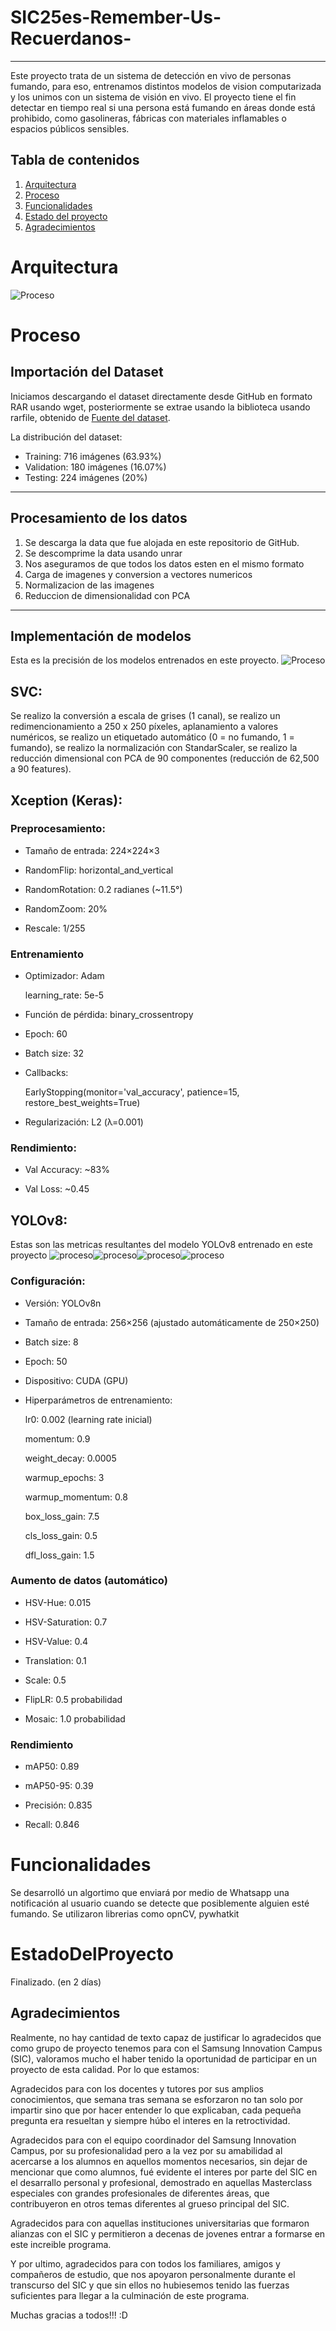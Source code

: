 # SIC25es-Remember-Us-Recuerdanos-
---
Este proyecto trata de un sistema de detección en vivo de personas fumando, para eso, entrenamos distintos modelos de vision computarizada y los unimos con un sistema de visión en vivo.
 El proyecto tiene el fin detectar en tiempo real si una persona está fumando en áreas donde está prohibido, como gasolineras, fábricas con materiales inflamables o espacios públicos sensibles.

## Tabla de contenidos

1. [Arquitectura](#Arquitectura)
2. [Proceso](#Proceso)
3. [Funcionalidades](#Funcionalidades)
4. [Estado del proyecto](#EstadoDelProyecto)
5. [Agradecimientos](#Agradecimientos)


# Arquitectura

![Proceso](recursos/diagrama.png)

# Proceso

## Importación del Dataset

Iniciamos descargando el dataset directamente desde GitHub en formato RAR usando wget, posteriormente se extrae usando la biblioteca usando rarfile, obtenido de [Fuente del dataset](https://www.kaggle.com/datasets/sujaykapadnis/smoking).

La distribución del dataset:

- Training: 716 imágenes (63.93%)
- Validation: 180 imágenes (16.07%)
- Testing: 224 imágenes (20%)
---

## Procesamiento de los datos

1. Se descarga la data que fue alojada en este repositorio de GitHub.
2.  Se descomprime la data usando unrar
3.  Nos aseguramos de que todos los datos esten en el mismo formato
4.  Carga de imagenes y conversion a vectores numericos
5.  Normalizacion de las imagenes
6.  Reduccion de dimensionalidad con PCA 
---
## Implementación de modelos

Esta es la precisión de los modelos entrenados en este proyecto.
![Proceso](recursos/precision.png)

## SVC:
Se realizo la conversión a escala de grises (1 canal), se realizo un redimencionamiento a 250 x 250 píxeles, aplanamiento a valores numéricos, se realizo un etiquetado automático (0 = no fumando, 1 = fumando), se realizo la normalización con StandarScaler, se realizo la reducción dimensional con PCA de 90 componentes (reducción de 62,500 a 90 features).

## Xception (Keras):

### Preprocesamiento:

- Tamaño de entrada: 224×224×3

- RandomFlip: horizontal_and_vertical

- RandomRotation: 0.2 radianes (~11.5°)

- RandomZoom: 20%

- Rescale: 1/255

### Entrenamiento

- Optimizador: Adam

    learning_rate: 5e-5

- Función de pérdida: binary_crossentropy

- Epoch: 60

- Batch size: 32

- Callbacks:

    EarlyStopping(monitor='val_accuracy', patience=15, restore_best_weights=True)

- Regularización: L2 (λ=0.001)

### Rendimiento:

- Val Accuracy: ~83%

- Val Loss: ~0.45

## YOLOv8:
Estas son las metricas resultantes del modelo YOLOv8 entrenado en este proyecto
![proceso](recursos/f1.jpeg)![proceso](recursos/pc.jpeg)![proceso](recursos/pr.jpeg)![proceso](recursos/rc.jpeg)

### Configuración:

- Versión: YOLOv8n

- Tamaño de entrada: 256×256 (ajustado automáticamente de 250×250)

- Batch size: 8

- Epoch: 50

- Dispositivo: CUDA (GPU)

- Hiperparámetros de entrenamiento:

    lr0: 0.002 (learning rate inicial)

    momentum: 0.9

    weight_decay: 0.0005

    warmup_epochs: 3

    warmup_momentum: 0.8

    box_loss_gain: 7.5

    cls_loss_gain: 0.5

    dfl_loss_gain: 1.5

### Aumento de datos (automático)

- HSV-Hue: 0.015

- HSV-Saturation: 0.7

- HSV-Value: 0.4

- Translation: 0.1

- Scale: 0.5

- FlipLR: 0.5 probabilidad

- Mosaic: 1.0 probabilidad

### Rendimiento

- mAP50: 0.89

- mAP50-95: 0.39

- Precisión: 0.835

- Recall: 0.846

# Funcionalidades

Se desarrolló un algortimo que enviará por medio de Whatsapp una notificación al usuario cuando se detecte que posiblemente alguien esté fumando. Se utilizaron librerias como opnCV, pywhatkit


# EstadoDelProyecto

Finalizado. (en 2 días)

## Agradecimientos

Realmente, no hay cantidad de texto capaz de justificar lo agradecidos que como grupo de proyecto tenemos para con el Samsung Innovation Campus (SIC), valoramos mucho el haber tenido la oportunidad de participar en un proyecto de esta calidad. Por lo que estamos:

Agradecidos para con los docentes y tutores por sus amplios conocimientos, que semana tras semana se esforzaron no tan solo por impartir sino que por hacer entender lo que explicaban, cada pequeña pregunta era resueltan y siempre húbo el interes en la retroctividad. 

Agradecidos para con el equipo coordinador del Samsung Innovation Campus, por su profesionalidad pero a la vez por su amabilidad al acercarse a los alumnos en aquellos momentos necesarios, sin dejar de mencionar que como alumnos, fué evidente el interes por parte del SIC en el desarrallo personal y profesional, demostrado en aquellas Masterclass especiales con grandes profesionales de diferentes áreas, que contribuyeron en otros temas diferentes al grueso principal del SIC.

Agradecidos para con aquellas instituciones universitarias que formaron alianzas con el SIC y permitieron a decenas de jovenes entrar a formarse en este increible programa.

Y por ultimo, agradecidos para con todos los familiares, amigos y compañeros de estudio, que nos apoyaron personalmente durante el transcurso del SIC y que sin ellos no hubiesemos tenido las fuerzas suficientes para llegar a la culminación de este programa.

Muchas gracias a todos!!! :D
